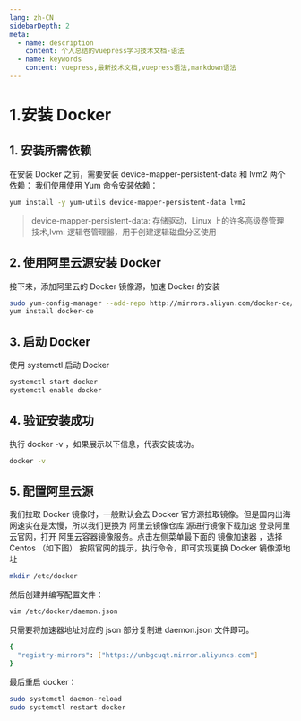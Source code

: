 ```yaml
---
lang: zh-CN
sidebarDepth: 2
meta:
  - name: description
    content: 个人总结的vuepress学习技术文档-语法
  - name: keywords
    content: vuepress,最新技术文档,vuepress语法,markdown语法
---
```


# 1.安装 Docker

## 1. 安装所需依赖

在安装 Docker 之前，需要安装 device-mapper-persistent-data 和 lvm2 两个依赖：
我们使用使用 Yum 命令安装依赖：

```sh
yum install -y yum-utils device-mapper-persistent-data lvm2
```

> device-mapper-persistent-data: 存储驱动，Linux 上的许多高级卷管理技术,lvm: 逻辑卷管理器，用于创建逻辑磁盘分区使用

## 2. 使用阿里云源安装 Docker

接下来，添加阿里云的 Docker 镜像源，加速 Docker 的安装

```sh
sudo yum-config-manager --add-repo http://mirrors.aliyun.com/docker-ce/linux/centos/docker-ce.repo
yum install docker-ce
```

## 3. 启动 Docker

使用 systemctl 启动 Docker

```sh
systemctl start docker
systemctl enable docker
```

## 4. 验证安装成功

执行 docker -v ，如果展示以下信息，代表安装成功。

```sh
docker -v
```

## 5. 配置阿里云源

我们拉取 Docker 镜像时，一般默认会去 Docker 官方源拉取镜像。但是国内出海网速实在是太慢，所以我们更换为 阿里云镜像仓库 源进行镜像下载加速
登录阿里云官网，打开 阿里云容器镜像服务。点击左侧菜单最下面的 镜像加速器 ，选择 Centos （如下图）
按照官网的提示，执行命令，即可实现更换 Docker 镜像源地址

```sh
mkdir /etc/docker
```

然后创建并编写配置文件：

```sh
vim /etc/docker/daemon.json
```

只需要将加速器地址对应的 json 部分复制进 daemon.json 文件即可。

```sh
{
  "registry-mirrors": ["https://unbgcuqt.mirror.aliyuncs.com"]
}
```

最后重启 docker：

```sh
sudo systemctl daemon-reload
sudo systemctl restart docker
```
